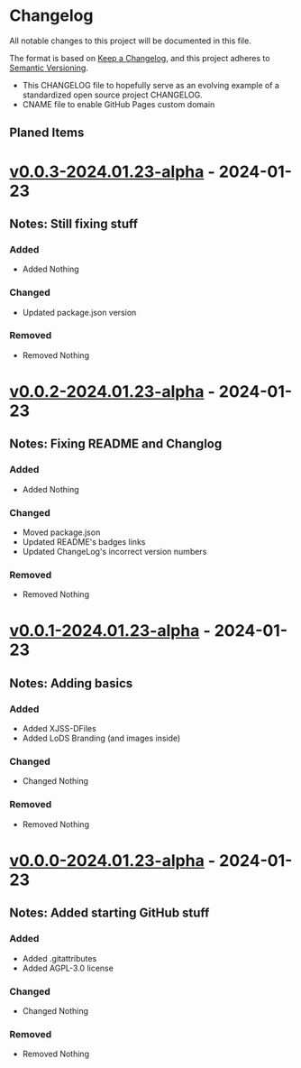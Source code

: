# Changelog
All notable changes to this project will be documented in this file.

The format is based on [Keep a Changelog](https://keepachangelog.com/en/1.0.0/),
and this project adheres to [Semantic Versioning](https://semver.org/spec/v2.0.0.html).


- This CHANGELOG file to hopefully serve as an evolving example of a
  standardized open source project CHANGELOG.
- CNAME file to enable GitHub Pages custom domain

## Planed Items


# [v0.0.3-2024.01.23-alpha] - 2024-01-23
## Notes: Still fixing stuff
### Added
- Added Nothing

### Changed
- Updated package.json version

### Removed
- Removed Nothing


# [v0.0.2-2024.01.23-alpha] - 2024-01-23
## Notes: Fixing README and Changlog
### Added
- Added Nothing

### Changed
- Moved package.json
- Updated README's badges links
- Updated ChangeLog's incorrect version numbers 

### Removed
- Removed Nothing


# [v0.0.1-2024.01.23-alpha] - 2024-01-23
## Notes: Adding basics
### Added
- Added XJSS-DFiles
- Added LoDS Branding (and images inside)

### Changed
- Changed Nothing

### Removed
- Removed Nothing


# [v0.0.0-2024.01.23-alpha] - 2024-01-23
## Notes: Added starting GitHub stuff
### Added
- Added .gitattributes
- Added AGPL-3.0 license

### Changed
- Changed Nothing

### Removed
- Removed Nothing


[Github Page]: https://github.com/JSSchumacher/LoDS
[v0.0.3-2024.01.23-alpha]: https://www.joshuaschumacher.com/dev/work-in-progress 
[v0.0.2-2024.01.23-alpha]: https://github.com/JSSchumacher/LoDS/commit/97b7c71aa5e229d1e33cad28cdb534758e14f80f
[v0.0.1-2024.01.23-alpha]: https://github.com/JSSchumacher/LoDS/commit/3aeca846947acd798fa65710224c22cef5f3cd43
[v0.0.0-2024.01.23-alpha]: https://github.com/JSSchumacher/LoDS/commit/25330f0d67929365fa866c425217d2fabd9a8775 